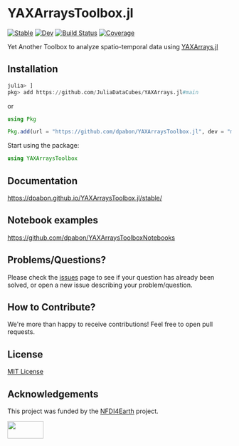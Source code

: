 # YAXArraysToolbox.jl

[![Stable](https://img.shields.io/badge/docs-stable-blue.svg)](https://dpabon.github.io/YAXArraysToolbox.jl/stable/)
[![Dev](https://img.shields.io/badge/docs-dev-blue.svg)](https://dpabon.github.io/YAXArraysToolbox.jl/dev/)
[![Build Status](https://github.com/dpabon/YAXArraysToolbox.jl/actions/workflows/CI.yml/badge.svg?branch=main)](https://github.com/dpabon/YAXArraysToolbox.jl/actions/workflows/CI.yml?query=branch%3Amain)
[![Coverage](https://codecov.io/gh/dpabon/YAXArraysToolbox.jl/branch/main/graph/badge.svg)](https://codecov.io/gh/dpabon/YAXArraysToolbox.jl)


Yet Another Toolbox to analyze spatio-temporal data using [YAXArrays.jl](https://github.com/JuliaDataCubes/YAXArrays.jl)


## Installation

```julia
julia> ]
pkg> add https://github.com/JuliaDataCubes/YAXArrays.jl#main
```
or

```julia
using Pkg

Pkg.add(url = "https://github.com/dpabon/YAXArraysToolbox.jl", dev = "main")

```
Start using the package:

```julia
using YAXArraysToolbox

```

## Documentation

https://dpabon.github.io/YAXArraysToolbox.jl/stable/

## Notebook examples

https://github.com/dpabon/YAXArraysToolboxNotebooks

## Problems/Questions?

Please check the [issues](https://github.com/dpabon/YAXArraysToolbox.jl/issues) page to see if your question has already been solved, or  open a new issue describing your problem/question.

## How to Contribute?

We're more than happy to receive contributions! Feel free to open pull requests.

## License

[MIT License](https://github.com/dpabon/YAXArraysToolbox.jl/blob/main/LICENSE)


## Acknowledgements

This project was funded by the [NFDI4Earth](https://www.nfdi4earth.de/) project.

<a href="https://www.nfdi4earth.de/"><img src="https://www.nfdi4earth.de/templates/nfdi4earth/images/NFDI4Earth_logo.png"  width="40%" height="10%">

